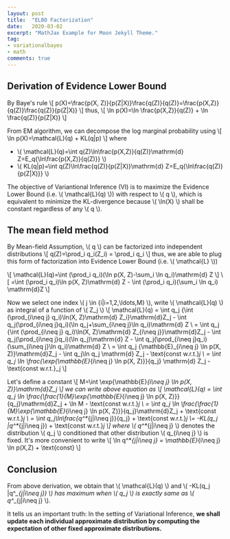 ```yaml
---
layout: post
title:  "ELBO Factorization"
date:   2020-03-02
excerpt: "MathJax Example for Moon Jekyll Theme."
tag:
- variationalbayes 
- math
comments: true
---
```


## Derivation of Evidence Lower Bound

By Baye's rule
\\[ p(X)=\frac{p(X, Z)}{p(Z|X)}\frac{q(Z)}{q(Z)}=\frac{p(X,Z)}{q(Z)}\frac{q(Z)}{p(Z|X)} \\]
thus,
\\[ \ln p(X)=\ln \frac{p(X,Z)}{q(Z)} + \ln \frac{q(Z)}{p(Z|X)} \\]

From EM algorithm, we can decompose the log marginal probability using \\[ \ln p(X)=\mathcal{L}(q) + KL(q\|p) \\] where

- \\( \mathcal{L}(q)=\int q(Z)\ln\frac{p(X,Z)}{q(Z)}\mathrm{d} Z=E_q\{\ln\frac{p(X,Z)}{q(Z)}\} \\)
- \\( KL(q\|p)=\int q(Z)\ln\frac{q(Z)}{p(Z|X)}\mathrm{d} Z=E_q\{\ln\frac{q(Z)}{p(Z|X)}\} \\)

The objective of Variantional Inference (VI) is to maximize the Evidence Lower Bound (i.e. \\( \mathcal{L}(q) \\)) with respect to \\( q \\), which is equivalent to minimize the KL-divergence because \\( \ln(X) \\) shall be constant regardless of any \\( q \\).

## The mean field method

By Mean-field Assumption, \\( q \\) can be factorized into independent distributions
\\[ q(Z)=\prod_i q_i(Z_i) = \prod_i q_i \\]
thus, we are able to plug this form of factorization into Evidence Lower Bound (i.e. \\( \mathcal{L} \\))

\\[ \mathcal{L}(q)=\int (\prod_i q_i)(\ln p(X, Z)-\sum_i \ln q_i)\mathrm{d} Z \\]
\\[ =\int (\prod_i q_i)\ln p(X, Z)\mathrm{d} Z - \int (\prod_i q_i)(\sum_i \ln q_i) \mathrm{d}Z \\]

Now we select one index \\( j \in \{i|i=1,2,\ldots,M\} \\), write \\( \mathcal{L}(q) \\) as integral of a function of \\( Z_j \\) \\[ \mathcal{L}(q) = \int q_j \{\int (\prod_{i\neq j} q_i)\ln(X, Z)\mathrm{d} Z_i\}\mathrm{d}Z_j - \int q_j(\prod_{i\neq j}q_i)(\ln q_j+\sum_{i\neq j}\ln q_i)\mathrm{d} Z \\ = \int q_j \{\int (\prod_{i\neq j} q_i)\ln(X, Z)\mathrm{d} Z_{i\neq j}\}\mathrm{d}Z_j - \int q_j(\prod_{i\neq j}q_i)(\ln q_j)\mathrm{d} Z - \int q_j(\prod_{i\neq j}q_i)(\sum_{i\neq j}\ln q_i)\mathrm{d} Z \\ = \int q_j \{\mathbb{E}_{i\neq j} \ln p(X, Z)\}\mathrm{d}Z_j - \int q_j\ln q_j \mathrm{d} Z_j - \text{const w.r.t.}_j \\ = \int q_j \ln \frac{\exp{\mathbb{E}_{i\neq j} \ln p(X, Z)}}{q_j} \mathrm{d} Z_j - \text{const w.r.t.}_j \\]

Let's define a constant \\[ M=\int \exp{\mathbb{E}_{i\neq j} \ln p(X, Z)}\mathrm{d}Z_j \\] we can write above equation as \\[ \mathcal{L}(q) = \int q_j \ln \frac{\frac{1}{M}\exp{\mathbb{E}_{i\neq j} \ln p(X, Z)}}{q_j}\mathrm{d}Z_j + \ln M - \text{const w.r.t.}_j \\ = \int q_j \ln \frac{\frac{1}{M}\exp{\mathbb{E}_{i\neq j} \ln p(X, Z)}}{q_j}\mathrm{d}Z_j + \text{const w.r.t.}_j \\ = \int q_j\ln\frac{q^*_{j|i\neq j}}{q_j} + \text{const w.r.t.}_j \\= -KL(q_j \|q^*_{j|i\neq j}) + \text{const w.r.t.}_j \\] where \\( q^*_{j|i\neq j} \\) denotes the distribution \\( q_j \\) conditioned that other distribution \\( q_{i\neq j} \\) is fixed. It's more convenient to write \\[ \ln q^*_{j|i\neq j} = \mathbb{E}_{i\neq j} \ln p(X,Z) + \text{const} \\]

## Conclusion

From above derivation, we obtain that \\( \mathcal{L}(q) \\) and \\( -KL(q_j \|q^*_{j|i\neq j}) \\) has maximum when \\( q_j \\) is exactly same as \\( q^*_{j|i\neq j} \\).

It tells us an important truth: In the setting of Variational Inference, **we shall update each individual approximate distribution by computing the expectation of other fixed approximate distributions.**
